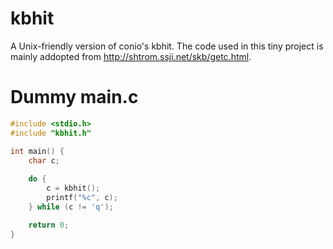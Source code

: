 # kbhit
A Unix-friendly version of conio's kbhit.
The code used in this tiny project is mainly addopted from http://shtrom.ssji.net/skb/getc.html.

# Dummy main.c
```c
#include <stdio.h>
#include "kbhit.h"

int main() {
	char c;
	
	do {
		c = kbhit();
		printf("%c", c);
	} while (c != 'q');

	return 0;
}
```
